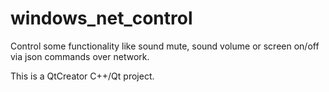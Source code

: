 windows_net_control
===================

Control some functionality like sound mute, sound volume or screen on/off via json commands over network.

This is a QtCreator C++/Qt project.
